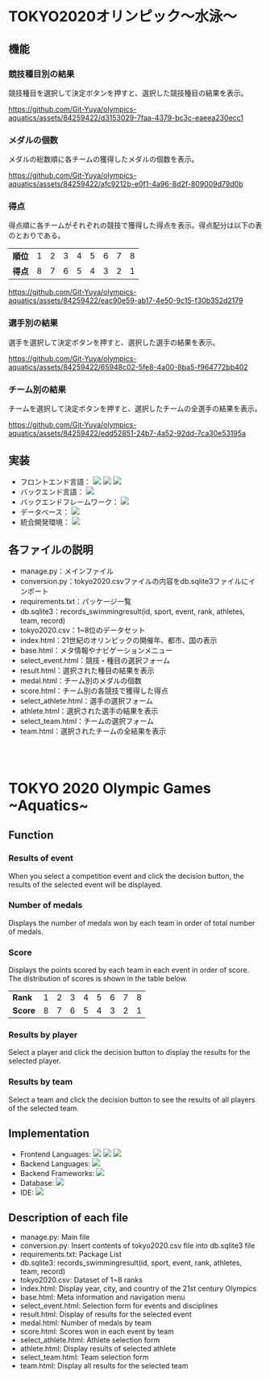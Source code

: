 # TOKYO2020オリンピック～水泳～


## 機能
### 競技種目別の結果
競技種目を選択して決定ボタンを押すと、選択した競技種目の結果を表示。

https://github.com/Git-Yuya/olympics-aquatics/assets/84259422/d3153029-7faa-4379-bc3c-eaeea230ecc1

### メダルの個数
メダルの総数順に各チームの獲得したメダルの個数を表示。

https://github.com/Git-Yuya/olympics-aquatics/assets/84259422/afc9212b-e0f1-4a96-8d2f-809009d79d0b

### 得点
得点順に各チームがそれぞれの競技で獲得した得点を表示。得点配分は以下の表のとおりである。
<table>
    <tr>
        <td><b>順位</b></td>
        <td>1</td>
        <td>2</td>
        <td>3</td>
        <td>4</td>
        <td>5</td>
        <td>6</td>
        <td>7</td>
        <td>8</td>
    </tr>
    <tr>
        <td><b>得点</b></td>
        <td>8</td>
        <td>7</td>
        <td>6</td>
        <td>5</td>
        <td>4</td>
        <td>3</td>
        <td>2</td>
        <td>1</td>
    </tr>
</table>

https://github.com/Git-Yuya/olympics-aquatics/assets/84259422/eac90e59-ab17-4e50-9c15-f30b352d2179

### 選手別の結果
選手を選択して決定ボタンを押すと、選択した選手の結果を表示。

https://github.com/Git-Yuya/olympics-aquatics/assets/84259422/65948c02-5fe8-4a00-8ba5-f964772bb402

### チーム別の結果
チームを選択して決定ボタンを押すと、選択したチームの全選手の結果を表示。

https://github.com/Git-Yuya/olympics-aquatics/assets/84259422/edd52851-24b7-4a52-92dd-7ca30e53195a

## 実装
- フロントエンド言語：
  <img src="https://img.shields.io/badge/-HTML5-E34F26.svg?logo=html5&style=plastic">
  <img src="https://img.shields.io/badge/-CSS3-1572B6.svg?logo=css3&style=plastic">
  <img src="https://img.shields.io/badge/-JavaScript-F7DF1E.svg?logo=javascript&style=plastic">
- バックエンド言語：
  <img src="https://img.shields.io/badge/-Python-3776AB.svg?logo=python&style=plastic">
- バックエンドフレームワーク：
  <img src="https://img.shields.io/badge/-Django-092E20.svg?logo=django&style=plastic">
- データベース：
  <img src="https://img.shields.io/badge/-SQLite-003B57.svg?logo=SQLite&style=plastic">
- 統合開発環境：
  <img src="https://img.shields.io/badge/-VSCode-007ACC.svg?logo=visualstudiocode&style=plastic">

## 各ファイルの説明
- manage.py：メインファイル
- conversion.py：tokyo2020.csvファイルの内容をdb.sqlite3ファイルにインポート
- requirements.txt：パッケージ一覧
- db.sqlite3：records_swimmingresult(id, sport, event, rank, athletes, team, record)
- tokyo2020.csv：1~8位のデータセット
- index.html：21世紀のオリンピックの開催年、都市、国の表示
- base.html：メタ情報やナビゲーションメニュー
- select_event.html：競技・種目の選択フォーム
- result.html：選択された種目の結果を表示
- medal.html：チーム別のメダルの個数
- score.html：チーム別の各競技で獲得した得点
- select_athlete.html：選手の選択フォーム
- athlete.html：選択された選手の結果を表示
- select_team.html：チームの選択フォーム
- team.html：選択されたチームの全結果を表示

<br>

<br>

# TOKYO 2020 Olympic Games \~Aquatics\~

## Function
### Results of event
When you select a competition event and click the decision button, the results of the selected event will be displayed.

### Number of medals
Displays the number of medals won by each team in order of total number of medals.

### Score
Displays the points scored by each team in each event in order of score. The distribution of scores is shown in the table below.
<table>
    <tr>
        <td><b>Rank</b></td>
        <td>1</td>
        <td>2</td>
        <td>3</td>
        <td>4</td>
        <td>5</td>
        <td>6</td>
        <td>7</td>
        <td>8</td>
    </tr>
    <tr>
        <td><b>Score</b></td>
        <td>8</td>
        <td>7</td>
        <td>6</td>
        <td>5</td>
        <td>4</td>
        <td>3</td>
        <td>2</td>
        <td>1</td>
    </tr>
</table>

### Results by player
Select a player and click the decision button to display the results for the selected player.

### Results by team
Select a team and click the decision button to see the results of all players of the selected team.

## Implementation
- Frontend Languages:
  <img src="https://img.shields.io/badge/-HTML5-E34F26.svg?logo=html5&style=plastic">
  <img src="https://img.shields.io/badge/-CSS3-1572B6.svg?logo=css3&style=plastic">
  <img src="https://img.shields.io/badge/-JavaScript-F7DF1E.svg?logo=javascript&style=plastic">
- Backend Languages:
  <img src="https://img.shields.io/badge/-Python-3776AB.svg?logo=python&style=plastic">
- Backend Frameworks:
  <img src="https://img.shields.io/badge/-Django-092E20.svg?logo=django&style=plastic">
- Database:
  <img src="https://img.shields.io/badge/-SQLite-003B57.svg?logo=SQLite&style=plastic">
- IDE:
  <img src="https://img.shields.io/badge/-VSCode-007ACC.svg?logo=visualstudiocode&style=plastic">

## Description of each file
- manage.py: Main file
- conversion.py: Insert contents of tokyo2020.csv file into db.sqlite3 file
- requirements.txt: Package List
- db.sqlite3: records_swimmingresult(id, sport, event, rank, athletes, team, record)
- tokyo2020.csv: Dataset of 1~8 ranks
- index.html: Display year, city, and country of the 21st century Olympics
- base.html: Meta information and navigation menu
- select_event.html: Selection form for events and disciplines
- result.html: Display of results for the selected event
- medal.html: Number of medals by team
- score.html: Scores won in each event by team
- select_athlete.html: Athlete selection form
- athlete.html: Display results of selected athlete
- select_team.html: Team selection form
- team.html: Display all results for the selected team
